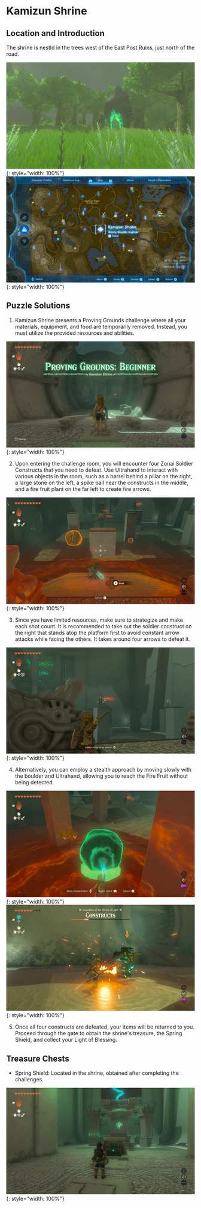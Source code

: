 # Kamizun Shrine

## Location and Introduction

The shrine is nestld in the trees west of the East Post Ruins, just north of the road.

![](../images/Kamizun-0.jpg){: style="width: 100%"}
![](../images/Kamizun-1.jpg){: style="width: 100%"}

## Puzzle Solutions

1. Kamizun Shrine presents a Proving Grounds challenge where all your materials, equipment, and food are temporarily removed. Instead, you must utilize the provided resources and abilities.

![](../images/Kamizun-2.jpg){: style="width: 100%"}

2. Upon entering the challenge room, you will encounter four Zonai Soldier Constructs that you need to defeat. Use Ultrahand to interact with various objects in the room, such as a barrel behind a pillar on the right, a large stone on the left, a spike ball near the constructs in the middle, and a fire fruit plant on the far left to create fire arrows.

![](../images/Kamizun-3.jpg){: style="width: 100%"}

3. Since you have limited resources, make sure to strategize and make each shot count. It is recommended to take out the soldier construct on the right that stands atop the platform first to avoid constant arrow attacks while facing the others. It takes around four arrows to defeat it.

![](../images/Kamizun-4.jpg){: style="width: 100%"}

4. Alternatively, you can employ a stealth approach by moving slowly with the boulder and Ultrahand, allowing you to reach the Fire Fruit without being detected.

![](../images/Kamizun-5.jpg){: style="width: 100%"}
![](../images/Kamizun-6.jpg){: style="width: 100%"}

5. Once all four constructs are defeated, your items will be returned to you. Proceed through the gate to obtain the shrine's treasure, the Spring Shield, and collect your Light of Blessing.

## Treasure Chests

- Spring Shield: Located in the shrine, obtained after completing the challenges.

![](../images/Kamizun-7.jpg){: style="width: 100%"}
